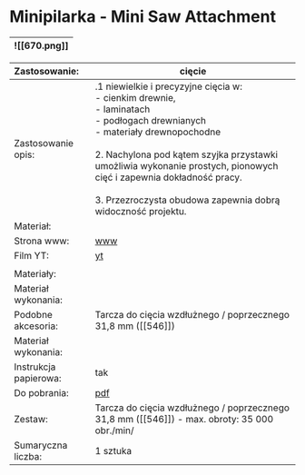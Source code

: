 # Minipilarka - Mini Saw Attachment


| ![[670.png]] |
| ------------ |

| Zastosowanie:         | cięcie                                                                                                                                                                                                                                                                                                                                            |
| :-------------------- | ------------------------------------------------------------------------------------------------------------------------------------------------------------------------------------------------------------------------------------------------------------------------------------------------------------------------------------------------- |
| Zastosowanie opis:    | .1 niewielkie i precyzyjne cięcia w:<br>    - cienkim drewnie,<br>    - laminatach<br>    - podłogach drewnianych<br>    - materiały drewnopochodne<br><br>2. Nachylona pod kątem szyjka przystawki umożliwia wykonanie prostych, pionowych cięć i zapewnia dokładność pracy.<br><br>3. Przezroczysta obudowa zapewnia dobrą widoczność projektu. |
| Materiał:             |                                                                                                                                                                                                                                                                                                                                                   |
| Strona www:           | [www](https://www.dremel.com/pl/pl/p/minipilarka-dremel-26150670ja)                                                                                                                                                                                                                                                                               |
| Film YT:              | [yt](https://youtu.be/sTmmVwoapQo)                                                                                                                                                                                                                                                                                                                |
|                       |                                                                                                                                                                                                                                                                                                                                                   |
| Materiały:            |                                                                                                                                                                                                                                                                                                                                                   |
| Materiał wykonania:   |                                                                                                                                                                                                                                                                                                                                                   |
| Podobne akcesoria:    | Tarcza do cięcia wzdłużnego / poprzecznego 31,8 mm ([[546]])                                                                                                                                                                                                                                                                                      |
| Materiał wykonania:   |                                                                                                                                                                                                                                                                                                                                                   |
| Instrukcja papierowa: | tak                                                                                                                                                                                                                                                                                                                                               |
| Do pobrania:          | [pdf](https://www.dremel.com/storage/pl-pl/minipilarka-dremel-236-original-pdf-2039-pl-pl.pdf)                                                                                                                                                                                                                                                    |
| Zestaw:               | Tarcza do cięcia wzdłużnego / poprzecznego 31,8 mm ([[546]]) - max. obroty: 35 000 obr./min/                                                                                                                                                                                                                                                      |
| Sumaryczna liczba:    | 1 sztuka                                                                                                                                                                                                                                                                                                                                          |
